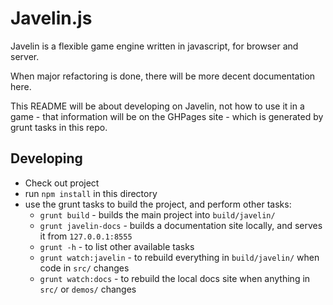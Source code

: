 # Javelin.js #

Javelin is a flexible game engine written in javascript, for browser and server.

When major refactoring is done, there will be more decent documentation here.

This README will be about developing on Javelin, not how to use it in a game - that information will be on the GHPages site - which is generated by grunt tasks in this repo.

## Developing ##

* Check out project
* run `npm install` in this directory
* use the grunt tasks to build the project, and perform other tasks:
    * `grunt build` - builds the main project into `build/javelin/`
    * `grunt javelin-docs` - builds a documentation site locally, and serves it from `127.0.0.1:8555`
    * `grunt -h` - to list other available tasks
    * `grunt watch:javelin` - to rebuild everything in `build/javelin/` when code in `src/` changes
    * `grunt watch:docs` - to rebuild the local docs site when anything in `src/` or `demos/` changes
